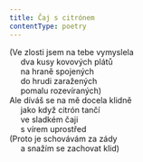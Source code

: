```yaml
---
title: Čaj s citrónem
contentType: poetry
---
```


<section>

(Ve zlosti jsem na tebe vymyslela  
     dva kusy kovových plátů  
     na hraně spojených  
     do hrudi zaražených  
     pomalu rozevíraných)  
Ale díváš se na mě docela klidně  
     jako když citrón tančí  
     ve sladkém čaji  
     s vírem uprostřed  
(Proto je schovávám za zády  
     a snažím se zachovat klid)

</section>
